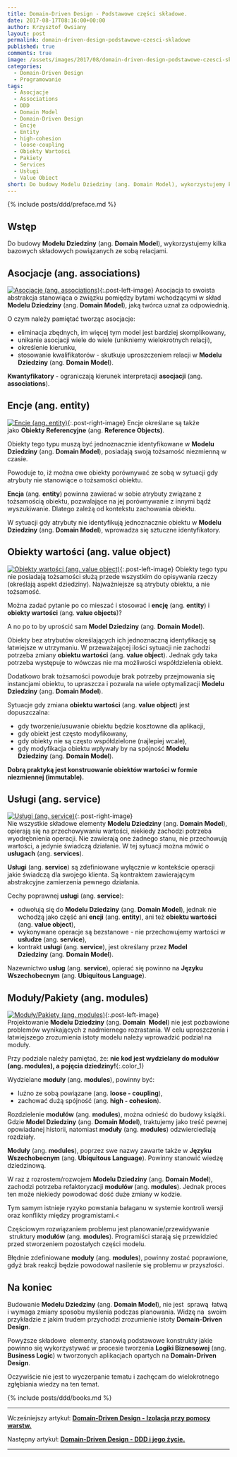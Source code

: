 ```yaml
---
title: Domain-Driven Design - Podstawowe części składowe.
date: 2017-08-17T08:16:00+00:00
author: Krzysztof Owsiany
layout: post
permalink: domain-driven-design-podstawowe-czesci-skladowe
published: true
comments: true
image: /assets/images/2017/08/domain-driven-design-podstawowe-czesci-skladowe/post.jpg
categories:
  - Domain-Driven Design
  - Programowanie
tags:
  - Asocjacje
  - Associations
  - DDD
  - Domain Model
  - Domain-Driven Design
  - Encje
  - Entity
  - high-cohesion
  - loose-coupling
  - Obiekty Wartości
  - Pakiety
  - Services
  - Usługi
  - Value Obiect
short: Do budowy Modelu Dziedziny (ang. Domain Model), wykorzystujemy kilka bazowych składowych powiązanych ze sobą relacjami.
---
```

{% include posts/ddd/preface.md %}

## Wstęp
Do budowy **Modelu Dziedziny** (ang. **Domain Model**), wykorzystujemy kilka bazowych składowych powiązanych ze sobą relacjami.
    
## Asocjacje (ang. associations)
[![Asocjacje (ang. associations)][post]][post-big]{:.post-left-image}
Asocjacja to swoista abstrakcja stanowiąca o związku pomiędzy bytami wchodzącymi w skład **Modelu Dziedziny** (ang. **Domain Model**), jaką twórca uznał za odpowiednią.

O czym należy pamiętać tworząc asocjacje:
* eliminacja zbędnych, im więcej tym model jest bardziej skomplikowany,
* unikanie asocjacji wiele do wiele (unikniemy wielokrotnych relacji),
* określenie kierunku,
* stosowanie kwalifikatorów - skutkuje uproszczeniem relacji w **Modelu Dziedziny** (ang. **Domain Model**).
    
**Kwantyfikatory** - ograniczają kierunek interpretacji **asocjacji** (ang. **associations**).
    
## Encje (ang. entity)
[![Encje (ang. entity)][image1]][image1-big]{:.post-right-image}
Encje określane są także jako **Obiekty Referencyjne** (ang. **Reference Objects)**.
    
Obiekty tego typu muszą być jednoznacznie identyfikowane w **Modelu Dziedziny** (ang. **Domain Model**), posiadają swoją tożsamość niezmienną w czasie.

Powoduje to, iż można owe obiekty porównywać ze sobą w sytuacji gdy atrybuty nie stanowiące o tożsamości obiektu.

**Encja** (ang. **entity**) powinna zawierać w sobie atrybuty związane z tożsamością obiektu, pozwalające na jej porównywanie z innymi bądź wyszukiwanie. Dlatego zależą od kontekstu zachowania obiektu.
    
W sytuacji gdy atrybuty nie identyfikują jednoznacznie obiektu w **Modelu Dziedziny** (ang. **Domain Model**), wprowadza się sztuczne identyfikatory.
    
## Obiekty wartości (ang. value object)
[![Obiekty wartości (ang. value object)][image2]][image2-big]{:.post-left-image}
Obiekty tego typu nie posiadają tożsamości służą przede wszystkim do opisywania rzeczy (określają aspekt dziedziny). Najważniejsze są atrybuty obiektu, a nie tożsamość.

Można zadać pytanie po co mieszać i stosować i **encję** (ang. **entity**) i **obiekty wartości** (ang. **value objects**)?    

A no po to by uprościć sam **Model Dziedziny** (ang. **Domain Model**).

Obiekty bez atrybutów określających ich jednoznaczną identyfikację są łatwiejsze w utrzymaniu. W przeważającej ilości sytuacji nie zachodzi potrzeba zmiany **obiektu wartości** (ang. **value object**). Jednak gdy taka potrzeba występuje to wówczas nie ma możliwości współdzielenia obiekt.
    
Dodatkowo brak tożsamości powoduje brak potrzeby przejmowania się instancjami obiektu, to upraszcza i pozwala na wiele optymalizacji **Modelu Dziedziny** (ang. **Domain Model**).

Sytuacje gdy zmiana **obiektu wartości** (ang. **value object**) jest dopuszczalna:

* gdy tworzenie/usuwanie obiektu będzie kosztowne dla aplikacji,
* gdy obiekt jest często modyfikowany,
* gdy obiekty nie są często współdzielone (najlepiej wcale),
* gdy modyfikacja obiektu wpływały by na spójność **Modelu Dziedziny** (ang. **Domain Model**).
    
**Dobrą praktyką jest konstruowanie obiektów wartości w formie niezmiennej (immutable).**
    
## Usługi (ang. service)
[![Usługi (ang. service)][image3]][image3-big]{:.post-right-image}     
Nie wszystkie składowe elementy **Modelu Dziedziny** (ang. **Domain Model**), opierają się na przechowywaniu wartości, niekiedy zachodzi potrzeba wyodrębnienia operacji. Nie zawierają one żadnego stanu, nie przechowują wartości, a jedynie świadczą działanie. W tej sytuacji można mówić o **usługach** (ang. **services**).

**Usługi** (ang. **service**) są zdefiniowane wyłącznie w kontekście operacji jakie świadczą dla swojego klienta. Są kontraktem zawierającym abstrakcyjne zamierzenia pewnego działania.

Cechy poprawnej **usługi** (ang. **service**):
* odwołują się do **Modelu Dziedziny** (ang. **Domain Model**), jednak nie wchodzą jako część ani **encji** (ang. **entity**), ani też **obiektu wartości** (ang. **value object**),
* wykonywane operacje są bezstanowe - nie przechowujemy wartości w **usłudze** (ang. **service**),
* kontrakt **usługi** (ang. **service**), jest określany przez **Model Dziedziny** (ang. **Domain Model**).

Nazewnictwo **usług** (ang. **service**), opierać się powinno na **Języku Wszechobecnym** (ang. **Ubiquitous Language**).
    
## Moduły/Pakiety (ang. modules)
[![Moduły/Pakiety (ang. modules)][image4]][image4-big]{:.post-left-image}   
Projektowanie **Modelu Dziedziny** (ang. **Domain  Model**) nie jest pozbawione problemów wynikających z nadmiernego rozrastania. W celu uproszczenia i łatwiejszego zrozumienia istoty modelu należy wprowadzić podział na moduły.

Przy podziale należy pamiętać, że: **nie kod jest wydzielany do modułów (ang. modules), a pojęcia dziedziny!**{:.color_1}

Wydzielane **moduły** (ang. **modules**), powinny być:
* luźno ze sobą powiązane (ang. **loose - coupling**),
* zachować dużą spójność (ang. **high - cohesion**).
    
Rozdzielenie **modułów** (ang. **modules**), można odnieść do budowy książki. Gdzie **Model Dziedziny** (ang. **Domain Model**), traktujemy jako treść pewnej opowiadanej historii, natomiast **moduły** (ang. **modules**) odzwierciedlają rozdziały.

**Moduły** (ang. **modules**), poprzez swe nazwy zawarte także w **Języku Wszechobecnym** (ang. **Ubiquitous Language**). Powinny stanowić wiedzę dziedzinową.

W raz z rozrostem/rozwojem **Modelu Dziedziny** (ang. **Domain Model**), zachodzi potrzeba refaktoryzacji **modułów** (ang. **modules**). Jednak proces ten może niekiedy powodować dość duże zmiany w kodzie.

Tym samym istnieje ryzyko powstania bałaganu w systemie kontroli wersji oraz konflikty między programistami.<

Częściowym rozwiązaniem problemu jest planowanie/przewidywanie  struktury **modułów** (ang. **modules**). Programiści starają się przewidzieć przed stworzeniem pozostałych części modelu.    

Błędnie zdefiniowane **moduły** (ang. **modules**), powinny zostać poprawione, gdyż brak reakcji będzie powodował nasilenie się problemu w przyszłości.
    
## Na koniec

Budowanie **Modelu Dziedziny** (ang. **Domain Model**), nie jest  sprawą  łatwą i wymaga zmiany sposobu myślenia podczas planowania. Widzę na  swoim przykładzie z jakim trudem przychodzi zrozumienie istoty **Domain-Driven Design**.

Powyższe składowe  elementy, stanowią podstawowe konstrukty jakie powinno się wykorzystywać w procesie tworzenia **Logiki Biznesowej** (ang. **Business Logic**) w tworzonych aplikacjach opartych na **Domain-Driven Design**.

Oczywiście nie jest to wyczerpanie tematu i zachęcam do wielokrotnego zgłębiania wiedzy na ten temat.
    
{% include posts/ddd/books.md %}

---
Wcześniejszy artykuł: **[Domain-Driven Design - Izolacja przy pomocy warstw.][previous]**

Następny artykuł: **[Domain-Driven Design - DDD i jego życie.][next]**

---
[previous]: {{site.url}}/domain-driven-design-izolacja-przy-pomocy-warstw
[next]: {{site.url}}/ddd-i-jego-zycie

[post]: /assets/images/2017/08/domain-driven-design-podstawowe-czesci-skladowe/post.jpg
[post-big]: /assets/images/2017/08/domain-driven-design-podstawowe-czesci-skladowe/post-big.jpg

[image1]: /assets/images/2017/08/domain-driven-design-podstawowe-czesci-skladowe/image1.jpg
[image1-big]: /assets/images/2017/08/domain-driven-design-podstawowe-czesci-skladowe/image1-big.jpg

[image2]: /assets/images/2017/08/domain-driven-design-podstawowe-czesci-skladowe/image2.jpg
[image2-big]: /assets/images/2017/08/domain-driven-design-podstawowe-czesci-skladowe/image2-big.jpg

[image3]: /assets/images/2017/08/domain-driven-design-podstawowe-czesci-skladowe/image3.jpg
[image3-big]: /assets/images/2017/08/domain-driven-design-podstawowe-czesci-skladowe/image3-big.jpg

[image4]: /assets/images/2017/08/domain-driven-design-podstawowe-czesci-skladowe/image4.jpg
[image4-big]: /assets/images/2017/08/domain-driven-design-podstawowe-czesci-skladowe/image4-big.jpg